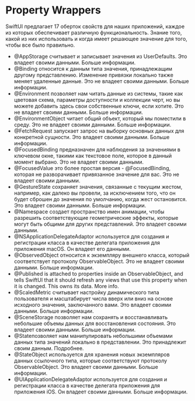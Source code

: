 # Property Wrappers 
SwiftUI предлагает 17 оберток свойств для наших приложений, каждое из которых обеспечивает различную функциональность. Знание того, какой из них использовать и когда имеет решающее значение для того, чтобы все было правильно.
- @AppStorage считывает и записывает значения из UserDefaults. Это владеет своими данными. Больше информации.
- @Binding относится к данным типа значения, принадлежащим другому представлению. Изменение привязки локально также меняет удаленные данные. Это не владеет своими данными. Больше информации.
- @Environment позволяет нам читать данные из системы, такие как цветовая схема, параметры доступности и коллекции черт, но вы можете добавить здесь свои собственные ключи, если хотите. Это не владеет своими данными. Больше информации.
- @EnvironmentObject читает общий объект, который мы поместили в среду. Это не владеет своими данными. Больше информации.
- @FetchRequest запускает запрос на выборку основных данных для конкретной сущности. Это владеет своими данными. Больше информации.
- @FocusedBinding предназначен для наблюдения за значениями в ключевом окне, такими как текстовое поле, которое в данный момент выбрано. Это не владеет своими данными.
- @FocusedValue это более простая версия - @FocusedBinding, которая не разворачивает привязанное значение для вас. Это не владеет своими данными.
- @GestureState сохраняет значения, связанные с текущим жестом, например, как далеко вы провели, за исключением того, что он будет сброшен до значения по умолчанию, когда жест остановится. Это владеет своими данными. Больше информации.
- @Namespace создает пространство имен анимации, чтобы разрешить соответствующие геометрические эффекты, которые могут быть общими для других представлений. Это владеет своими данными.
- @NSApplicationDelegateAdaptor используется для создания и регистрации класса в качестве делегата приложения для приложения macOS. Он владеет его данными.
- @ObservedObject относится к экземпляру внешнего класса, который соответствует протоколу ObservableObject. Это не владеет своими данными. Больше информации.
- @Published is attached to properties inside an ObservableObject, and tells SwiftUI that it should refresh any views that use this property when it is changed. This owns its data. More info.
- @ScaledMetric считывает настройку динамического типа пользователя и масштабирует числа вверх или вниз на основе исходного значения, заключанного вами. Это владеет своими данными. Больше информации.
- @SceneStorage позволяет нам сохранять и восстанавливать небольшие объемы данных для восстановления состояния. Это владеет своими данными. Больше информации.
- @Stateпозволяет нам манипулировать небольшими объемами данных типа значений локально в представлении. Это принадлежит своим данным. Подробнее.
- @StateObject используется для хранения новых экземпляров данных ссылочного типа, которые соответствуют протоколу ObservableObject. Это владеет своими данными. Больше информации.
- @UIApplicationDelegateAdaptor используется для создания и регистрации класса в качестве делегата приложения для приложения iOS. Он владеет своими данными. Больше информации.
